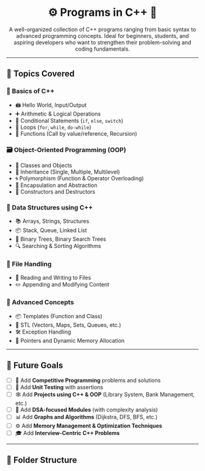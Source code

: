 <h1 align="center">⚙️ Programs in C++ 🚀</h1>

<p align="center">
  A well-organized collection of C++ programs ranging from basic syntax to advanced programming concepts. Ideal for beginners, students, and aspiring developers who want to strengthen their problem-solving and coding fundamentals.
</p>

---

## 📘 Topics Covered

### 🔰 Basics of C++
- 🖨️ Hello World, Input/Output
- ➕ Arithmetic & Logical Operations
- 🔀 Conditional Statements (`if`, `else`, `switch`)
- 🔁 Loops (`for`, `while`, `do-while`)
- 🧮 Functions (Call by value/reference, Recursion)

### 🗃️ Object-Oriented Programming (OOP)
- 👤 Classes and Objects
- 🧬 Inheritance (Single, Multiple, Multilevel)
- 🌀 Polymorphism (Function & Operator Overloading)
- 🔐 Encapsulation and Abstraction
- 🧱 Constructors and Destructors

### 🧺 Data Structures using C++
- 📚 Arrays, Strings, Structures
- 📦 Stack, Queue, Linked List
- 🌲 Binary Trees, Binary Search Trees
- 🔍 Searching & Sorting Algorithms

### 📁 File Handling
- 📖 Reading and Writing to Files
- ✏️ Appending and Modifying Content

### 🧠 Advanced Concepts
- 📦 Templates (Function and Class)
- 🎯 STL (Vectors, Maps, Sets, Queues, etc.)
- 🛠️ Exception Handling
- 🚀 Pointers and Dynamic Memory Allocation

---

## 🎯 Future Goals

- [ ] 🔢 Add **Competitive Programming** problems and solutions  
- [ ] 🧪 Add **Unit Testing** with assertions  
- [ ] 🕸️ Add **Projects using C++ & OOP** (Library System, Bank Management, etc.)  
- [ ] 🔐 Add **DSA-focused Modules** (with complexity analysis)  
- [ ] 📊 Add **Graphs and Algorithms** (Dijkstra, DFS, BFS, etc.)  
- [ ] ⚙️ Add **Memory Management & Optimization Techniques**  
- [ ] 🎓 Add **Interview-Centric C++ Problems**

---

## 📂 Folder Structure

